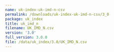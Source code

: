```yaml
---
name: uk-index-uk-imd-n-csv
permalink: /downloads/uk-index-uk-imd-n-csv/3_0
package: uk_index
title: uk_imd_n
filename: UK_IMD_N.csv
version: '3.0'
full_version: 3.0.0
file: /data/uk_index/3.0/UK_IMD_N.csv
---
```

